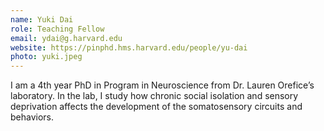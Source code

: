 ```yaml
---
name: Yuki Dai
role: Teaching Fellow
email: ydai@g.harvard.edu
website: https://pinphd.hms.harvard.edu/people/yu-dai
photo: yuki.jpeg
---
```


I am a 4th year PhD in Program in Neuroscience from Dr. Lauren Orefice’s laboratory. In the lab, I study how chronic social isolation and sensory deprivation affects the development of the somatosensory circuits and behaviors. 
